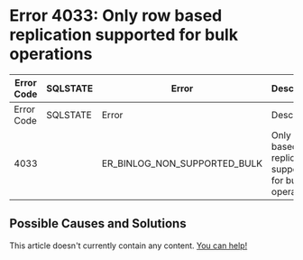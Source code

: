 
# Error 4033: Only row based replication supported for bulk operations


| Error Code | SQLSTATE | Error | Description |
| --- | --- | --- | --- |
| Error Code | SQLSTATE | Error | Description |
| 4033 |  | ER_BINLOG_NON_SUPPORTED_BULK | Only row based replication supported for bulk operations |




## Possible Causes and Solutions


This article doesn't currently contain any content. [You can help!](/kb/en/writing-and-editing-knowledge-base-articles/)

